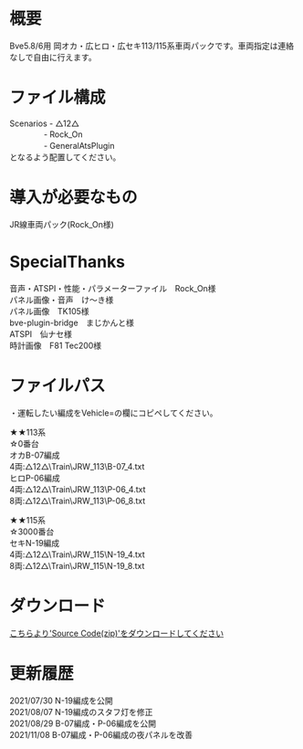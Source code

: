 # 概要
Bve5.8/6用 岡オカ・広ヒロ・広セキ113/115系車両パックです。車両指定は連絡なしで自由に行えます。  

# ファイル構成  
Scenarios - △12△  
　　　　 - Rock_On  
　　　　 - GeneralAtsPlugin  
となるよう配置してください。  

# 導入が必要なもの
JR線車両パック(Rock_On様)  

# SpecialThanks  
音声・ATSPI・性能・パラメーターファイル　Rock_On様  
パネル画像・音声　け〜き様  
パネル画像　TK105様  
bve-plugin-bridge　まじかんと様  
ATSPI　仙ナセ様  
時計画像　F81 Tec200様


# ファイルパス  
・運転したい編成をVehicle=の欄にコピペしてください。  

★★113系  
☆0番台  
オカB-07編成  
4両:△12△\Train\JRW_113\B-07_4.txt  
ヒロP-06編成  
4両:△12△\Train\JRW_113\P-06_4.txt  
8両:△12△\Train\JRW_113\P-06_8.txt  
  
★★115系  
☆3000番台  
セキN-19編成  
4両:△12△\Train\JRW_115\N-19_4.txt  
8両:△12△\Train\JRW_115\N-19_8.txt  

# ダウンロード  
[こちらより'Source Code(zip)'をダウンロードしてください](https://github.com/sankakujirusi12/Bve_Oka_Hiro_SekiTrainpack/releases/tag/1.1.1)

# 更新履歴  
2021/07/30 N-19編成を公開  
2021/08/07 N-19編成のスタフ灯を修正  
2021/08/29 B-07編成・P-06編成を公開  
2021/11/08 B-07編成・P-06編成の夜パネルを改善
